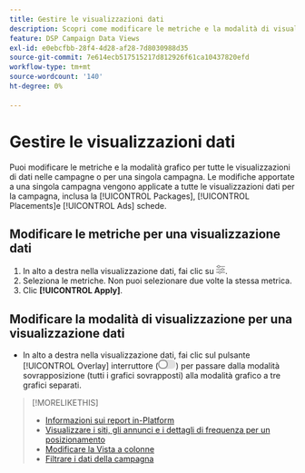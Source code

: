 ```yaml
---
title: Gestire le visualizzazioni dati
description: Scopri come modificare le metriche e la modalità di visualizzazione per le visualizzazioni dati.
feature: DSP Campaign Data Views
exl-id: e0ebcfbb-28f4-4d28-af28-7d8030988d35
source-git-commit: 7e614ecb517515217d812926f61ca10437820efd
workflow-type: tm+mt
source-wordcount: '140'
ht-degree: 0%

---
```


# Gestire le visualizzazioni dati

Puoi modificare le metriche e la modalità grafico per tutte le visualizzazioni di dati nelle campagne o per una singola campagna. Le modifiche apportate a una singola campagna vengono applicate a tutte le visualizzazioni dati per la campagna, inclusa la [!UICONTROL Packages], [!UICONTROL Placements]e [!UICONTROL Ads] schede.

## Modificare le metriche per una visualizzazione dati

1. In alto a destra nella visualizzazione dati, fai clic su ![Impostazioni](/help/dsp/assets/settings-chart.png).
1. Seleziona le metriche.
Non puoi selezionare due volte la stessa metrica.
1. Clic **[!UICONTROL Apply]**.

## Modificare la modalità di visualizzazione per una visualizzazione dati

* In alto a destra nella visualizzazione dati, fai clic sul pulsante [!UICONTROL Overlay] interruttore (![Interruttore di sovrapposizione](/help/dsp/assets/overlay.png)) per passare dalla modalità sovrapposizione (tutti i grafici sovrapposti) alla modalità grafico a tre grafici separati.

>[!MORELIKETHIS]
>
>* [Informazioni sui report in-Platform](campaign-reports-about.md)
>* [Visualizzare i siti, gli annunci e i dettagli di frequenza per un posizionamento](placement-details-view.md)
>* [Modificare la Vista a colonne](column-view-change.md)
>* [Filtrare i dati della campagna](campaign-data-filter.md)

